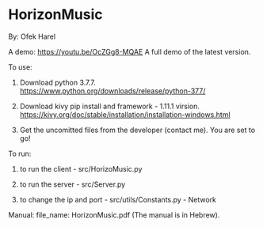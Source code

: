 # HorizonMusic
By: Ofek Harel

A demo:
https://youtu.be/OcZGg8-MQAE
A full demo of the latest version.

To use:
1. Download python 3.7.7.
  https://www.python.org/downloads/release/python-377/

2. Download kivy pip install and framework - 1.11.1 virsion.
  https://kivy.org/doc/stable/installation/installation-windows.html

3. Get the uncomitted files from the developer (contact me).
You are set to go!

To run:
1. to run the client - src/HorizoMusic.py

2. to run the server - src/Server.py

3. to change the ip and port - src/utils/Constants.py - Network

Manual:
file_name: HorizonMusic.pdf (The manual is in Hebrew).
